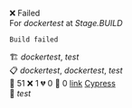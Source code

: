 ❌ Failed  
For _dockertest_ at _Stage.BUILD_ 

```
Build failed
```
🏗️ _dockertest_, _test_  
📋 _dockertest_, _dockertest_, _test_  
🧪 51 ❌ 1 💔 0 🙈 0 [link](http://localhost/tests) [Cypress](https://cypress.io)  
🚀 _test_  
